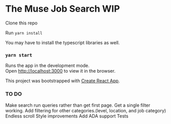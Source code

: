 # The Muse Job Search WIP

Clone this repo

Run `yarn install`

You may have to install the typescript libraries as well. 

### `yarn start`

Runs the app in the development mode.\
Open [http://localhost:3000](http://localhost:3000) to view it in the browser.

This project was bootstrapped with [Create React App](https://github.com/facebook/create-react-app).

### TO DO
Make search run queries rather than get first page.
Get a single filter working.
Add filtering for other categories.(level, location, and job category)
Endless scroll
Style improvements
Add ADA support
Tests